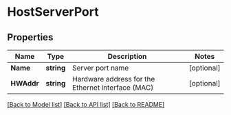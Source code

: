 # HostServerPort

## Properties

Name | Type | Description | Notes
------------ | ------------- | ------------- | -------------
**Name** | **string** | Server port name | [optional] 
**HWAddr** | **string** | Hardware address for the Ethernet interface (MAC) | [optional] 

[[Back to Model list]](../README.md#documentation-for-models) [[Back to API list]](../README.md#documentation-for-api-endpoints) [[Back to README]](../README.md)


